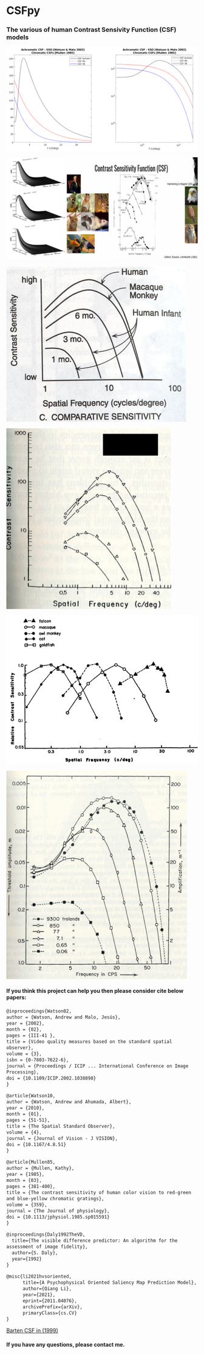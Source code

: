 # CSFpy

### The various of  human Contrast Sensivity Function (CSF) models  
  
  ![CSFs](SSOCSF.png)

  ![CSFs](CSF_Models.jpg)

  ![CSFs](CSF1.png)

  ![CSFs](CSF2.png)

  ![CSFs](CSF3.png)

  ![CSFs](CSF4.png)
  

#### If you think this project can help you then please consider cite below papers: 

```
@inproceedings{Watson02,
author = {Watson, Andrew and Malo, Jesús},
year = {2002},
month = {02},
pages = {III-41 },
title = {Video quality measures based on the standard spatial observer},
volume = {3},
isbn = {0-7803-7622-6},
journal = {Proceedings / ICIP ... International Conference on Image Processing},
doi = {10.1109/ICIP.2002.1038898}
}
```

```
@article{Watson10,
author = {Watson, Andrew and Ahumada, Albert},
year = {2010},
month = {01},
pages = {51-51},
title = {The Spatial Standard Observer},
volume = {4},
journal = {Journal of Vision - J VISION},
doi = {10.1167/4.8.51}
}
```

```
@article{Mullen85,
author = {Mullen, Kathy},
year = {1985},
month = {03},
pages = {381-400},
title = {The contrast sensitivity of human color vision to red-green and blue-yellow chromatic gratings},
volume = {359},
journal = {The Journal of physiology},
doi = {10.1113/jphysiol.1985.sp015591}
}
```


```
@inproceedings{Daly1992TheVD,
  title={The visible difference predictor: An algorithm for the assessment of image fidelity},
  author={S. Daly},
  year={1992}
}
```

```
@misc{li2021hvsoriented,
      title={A Psychophysical Oriented Saliency Map Prediction Model}, 
      author={Qiang Li},
      year={2021},
      eprint={2011.04076},
      archivePrefix={arXiv},
      primaryClass={cs.CV}
}
```

[Barten CSF in (1999)](https://pure.tue.nl/ws/files/1613279/9901043.pdf)

#### If you have any questions, please contact me.
